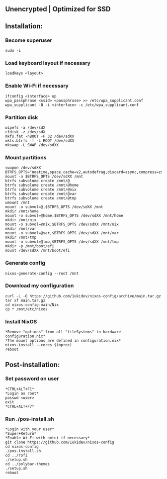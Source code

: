 ## Unencrypted | Optimized for SSD
## Installation:
### Become superuser
```
sudo -i
```

### Load keyboard layout if necessary
```
loadkeys <layout>
```

### Enable Wi-Fi if necessary
```
ifconfig <interface> up
wpa_passphrase <ssid> <passphrase> >> /etc/wpa_supplicant.conf
wpa_supplicant -B -i <interface> -c /etc/wpa_supplicant.conf
```

### Partition disk
```
wipefs -a /dev/sdX
cfdisk -z /dev/sdX
mkfs.fat -nBOOT -F 32 /dev/sdXX
mkfs.btrfs -f -L ROOT /dev/sdXX
mkswap -L SWAP /dev/sdXX
```

### Mount partitions
```
swapon /dev/sdXX
BTRFS_OPTS="noatime,space_cache=v2,autodefrag,discard=async,compress=zstd"
mount -o $BTRFS_OPTS /dev/sdXX /mnt
btrfs subvolume create /mnt/@
btrfs subvolume create /mnt/@home
btrfs subvolume create /mnt/@nix
btrfs subvolume create /mnt/@var
btrfs subvolume create /mnt/@tmp
umount /mnt
mount -o subvol=@,$BTRFS_OPTS /dev/sdXX /mnt
mkdir /mnt/home
mount -o subvol=@home,$BTRFS_OPTS /dev/sdXX /mnt/home
mkdir /mnt/nix
mount -o subvol=@nix,$BTRFS_OPTS /dev/sdXX /mnt/nix
mkdir /mnt/var
mount -o subvol=@var,$BTRFS_OPTS /dev/sdXX /mnt/var
mkdir /mnt/tmp
mount -o subvol=@tmp,$BTRFS_OPTS /dev/sdXX /mnt/tmp
mkdir -p /mnt/boot/efi
mount /dev/sdXX /mnt/boot/efi
```

### Generate config
```
nixos-generate-config --root /mnt
```

### Download my configuration
```
curl -L -O https://github.com/1ukidev/nixos-config/archive/main.tar.gz
tar xf main.tar.gz
cd nixos-config-main/Nix
cp * /mnt/etc/nixos
```

### Install NixOS
```
*Remove "options" from all "fileSystems" in hardware-configuration.nix*
*The mount options are defined in configuration.nix*
nixos-install --cores $(nproc)
reboot
```

## Post-installation:
### Set password on user
```
*CTRL+ALT+F1*
*Login as root*
passwd <user>
exit
*CTRL+ALT+F7*
```

### Run ./pos-install.sh
```
*Login with your user*
*Super+Return*
*Enable Wi-Fi with nmtui if necessary*
git clone https://github.com/1ukidev/nixos-config
cd nixos-config
./pos-install.sh
cd ../rofi
./setup.sh
cd ../polybar-themes
./setup.sh
reboot
```
